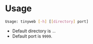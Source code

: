 # Usage

```bash
Usage: tinyweb [-h] [[directory] port]
```

* Default directory is ```.```.
* Default port is ```9999```.
